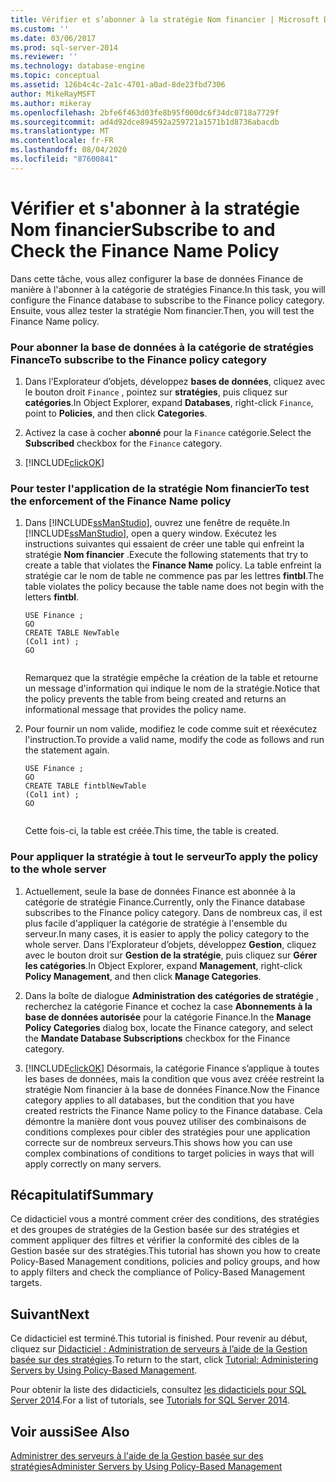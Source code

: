 ```yaml
---
title: Vérifier et s’abonner à la stratégie Nom financier | Microsoft Docs
ms.custom: ''
ms.date: 03/06/2017
ms.prod: sql-server-2014
ms.reviewer: ''
ms.technology: database-engine
ms.topic: conceptual
ms.assetid: 126b4c4c-2a1c-4701-a0ad-8de23fbd7306
author: MikeRayMSFT
ms.author: mikeray
ms.openlocfilehash: 2bfe6f463d03fe8b95f000dc6f34dc0718a7729f
ms.sourcegitcommit: ad4d92dce894592a259721a1571b1d8736abacdb
ms.translationtype: MT
ms.contentlocale: fr-FR
ms.lasthandoff: 08/04/2020
ms.locfileid: "87600841"
---
```

# <a name="subscribe-to-and-check-the-finance-name-policy"></a><span data-ttu-id="12253-102">Vérifier et s'abonner à la stratégie Nom financier</span><span class="sxs-lookup"><span data-stu-id="12253-102">Subscribe to and Check the Finance Name Policy</span></span>
  <span data-ttu-id="12253-103">Dans cette tâche, vous allez configurer la base de données Finance de manière à l'abonner à la catégorie de stratégies Finance.</span><span class="sxs-lookup"><span data-stu-id="12253-103">In this task, you will configure the Finance database to subscribe to the Finance policy category.</span></span> <span data-ttu-id="12253-104">Ensuite, vous allez tester la stratégie Nom financier.</span><span class="sxs-lookup"><span data-stu-id="12253-104">Then, you will test the Finance Name policy.</span></span>  
  
### <a name="to-subscribe-to-the-finance-policy-category"></a><span data-ttu-id="12253-105">Pour abonner la base de données à la catégorie de stratégies Finance</span><span class="sxs-lookup"><span data-stu-id="12253-105">To subscribe to the Finance policy category</span></span>  
  
1.  <span data-ttu-id="12253-106">Dans l’Explorateur d’objets, développez **bases de données**, cliquez avec le bouton droit `Finance` , pointez sur **stratégies**, puis cliquez sur **catégories**.</span><span class="sxs-lookup"><span data-stu-id="12253-106">In Object Explorer, expand **Databases**, right-click `Finance`, point to **Policies**, and then click **Categories**.</span></span>  
  
2.  <span data-ttu-id="12253-107">Activez la case à cocher **abonné** pour la `Finance` catégorie.</span><span class="sxs-lookup"><span data-stu-id="12253-107">Select the **Subscribed** checkbox for the `Finance` category.</span></span>  
  
3.  [!INCLUDE[clickOK](../../includes/clickok-md.md)]  
  
### <a name="to-test-the-enforcement-of-the-finance-name-policy"></a><span data-ttu-id="12253-108">Pour tester l'application de la stratégie Nom financier</span><span class="sxs-lookup"><span data-stu-id="12253-108">To test the enforcement of the Finance Name policy</span></span>  
  
1.  <span data-ttu-id="12253-109">Dans [!INCLUDE[ssManStudio](../../includes/ssmanstudio-md.md)], ouvrez une fenêtre de requête.</span><span class="sxs-lookup"><span data-stu-id="12253-109">In [!INCLUDE[ssManStudio](../../includes/ssmanstudio-md.md)], open a query window.</span></span> <span data-ttu-id="12253-110">Exécutez les instructions suivantes qui essaient de créer une table qui enfreint la stratégie **Nom financier** .</span><span class="sxs-lookup"><span data-stu-id="12253-110">Execute the following statements that try to create a table that violates the **Finance Name** policy.</span></span> <span data-ttu-id="12253-111">La table enfreint la stratégie car le nom de table ne commence pas par les lettres **fintbl**.</span><span class="sxs-lookup"><span data-stu-id="12253-111">The table violates the policy because the table name does not begin with the letters **fintbl**.</span></span>  
  
    ```  
    USE Finance ;  
    GO  
    CREATE TABLE NewTable  
    (Col1 int) ;  
    GO  
  
    ```  
  
     <span data-ttu-id="12253-112">Remarquez que la stratégie empêche la création de la table et retourne un message d'information qui indique le nom de la stratégie.</span><span class="sxs-lookup"><span data-stu-id="12253-112">Notice that the policy prevents the table from being created and returns an informational message that provides the policy name.</span></span>  
  
2.  <span data-ttu-id="12253-113">Pour fournir un nom valide, modifiez le code comme suit et réexécutez l'instruction.</span><span class="sxs-lookup"><span data-stu-id="12253-113">To provide a valid name, modify the code as follows and run the statement again.</span></span>  
  
    ```  
    USE Finance ;  
    GO  
    CREATE TABLE fintblNewTable  
    (Col1 int) ;  
    GO  
  
    ```  
  
     <span data-ttu-id="12253-114">Cette fois-ci, la table est créée.</span><span class="sxs-lookup"><span data-stu-id="12253-114">This time, the table is created.</span></span>  
  
### <a name="to-apply-the-policy-to-the-whole-server"></a><span data-ttu-id="12253-115">Pour appliquer la stratégie à tout le serveur</span><span class="sxs-lookup"><span data-stu-id="12253-115">To apply the policy to the whole server</span></span>  
  
1.  <span data-ttu-id="12253-116">Actuellement, seule la base de données Finance est abonnée à la catégorie de stratégie Finance.</span><span class="sxs-lookup"><span data-stu-id="12253-116">Currently, only the Finance database subscribes to the Finance policy category.</span></span> <span data-ttu-id="12253-117">Dans de nombreux cas, il est plus facile d'appliquer la catégorie de stratégie à l'ensemble du serveur.</span><span class="sxs-lookup"><span data-stu-id="12253-117">In many cases, it is easier to apply the policy category to the whole server.</span></span> <span data-ttu-id="12253-118">Dans l’Explorateur d’objets, développez **Gestion**, cliquez avec le bouton droit sur **Gestion de la stratégie**, puis cliquez sur **Gérer les catégories**.</span><span class="sxs-lookup"><span data-stu-id="12253-118">In Object Explorer, expand **Management**, right-click **Policy Management**, and then click **Manage Categories**.</span></span>  
  
2.  <span data-ttu-id="12253-119">Dans la boîte de dialogue **Administration des catégories de stratégie** , recherchez la catégorie Finance et cochez la case **Abonnements à la base de données autorisée** pour la catégorie Finance.</span><span class="sxs-lookup"><span data-stu-id="12253-119">In the **Manage Policy Categories** dialog box, locate the Finance category, and select the **Mandate Database Subscriptions** checkbox for the Finance category.</span></span>  
  
3.  [!INCLUDE[clickOK](../../includes/clickok-md.md)] <span data-ttu-id="12253-120">Désormais, la catégorie Finance s’applique à toutes les bases de données, mais la condition que vous avez créée restreint la stratégie Nom financier à la base de données Finance.</span><span class="sxs-lookup"><span data-stu-id="12253-120">Now the Finance category applies to all databases, but the condition that you have created restricts the Finance Name policy to the Finance database.</span></span> <span data-ttu-id="12253-121">Cela démontre la manière dont vous pouvez utiliser des combinaisons de conditions complexes pour cibler des stratégies pour une application correcte sur de nombreux serveurs.</span><span class="sxs-lookup"><span data-stu-id="12253-121">This shows how you can use complex combinations of conditions to target policies in ways that will apply correctly on many servers.</span></span>  
  
## <a name="summary"></a><span data-ttu-id="12253-122">Récapitulatif</span><span class="sxs-lookup"><span data-stu-id="12253-122">Summary</span></span>  
 <span data-ttu-id="12253-123">Ce didacticiel vous a montré comment créer des conditions, des stratégies et des groupes de stratégies de la Gestion basée sur des stratégies et comment appliquer des filtres et vérifier la conformité des cibles de la Gestion basée sur des stratégies.</span><span class="sxs-lookup"><span data-stu-id="12253-123">This tutorial has shown you how to create Policy-Based Management conditions, policies and policy groups, and how to apply filters and check the compliance of Policy-Based Management targets.</span></span>  
  
## <a name="next"></a><span data-ttu-id="12253-124">Suivant</span><span class="sxs-lookup"><span data-stu-id="12253-124">Next</span></span>  
 <span data-ttu-id="12253-125">Ce didacticiel est terminé.</span><span class="sxs-lookup"><span data-stu-id="12253-125">This tutorial is finished.</span></span> <span data-ttu-id="12253-126">Pour revenir au début, cliquez sur [Didacticiel : Administration de serveurs à l’aide de la Gestion basée sur des stratégies](tutorial-administering-servers-by-using-policy-based-management.md).</span><span class="sxs-lookup"><span data-stu-id="12253-126">To return to the start, click [Tutorial: Administering Servers by Using Policy-Based Management](tutorial-administering-servers-by-using-policy-based-management.md).</span></span>  
  
 <span data-ttu-id="12253-127">Pour obtenir la liste des didacticiels, consultez [les didacticiels pour SQL Server 2014](../../tutorials/tutorials-for-sql-server-2014.md).</span><span class="sxs-lookup"><span data-stu-id="12253-127">For a list of tutorials, see [Tutorials for SQL Server 2014](../../tutorials/tutorials-for-sql-server-2014.md).</span></span>  
  
## <a name="see-also"></a><span data-ttu-id="12253-128">Voir aussi</span><span class="sxs-lookup"><span data-stu-id="12253-128">See Also</span></span>  
 [<span data-ttu-id="12253-129">Administrer des serveurs à l'aide de la Gestion basée sur des stratégies</span><span class="sxs-lookup"><span data-stu-id="12253-129">Administer Servers by Using Policy-Based Management</span></span>](administer-servers-by-using-policy-based-management.md)  
  
  
